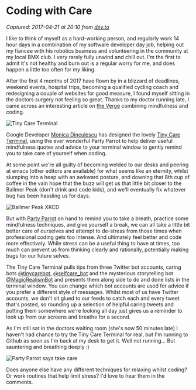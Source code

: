 # Coding with Care

_Captured: 2017-04-21 at 20:10 from [dev.to](https://dev.to/thetuftii/coding-with-care)_

I like to think of myself as a hard-working person, and regularly work 14 hour days in a combination of my software developer day job, helping out my fiancee with his robotics business and volunteering in the community at my local BMX club. I very rarely fully unwind and chill out. I'm the first to admit it's not healthy and burn out is a regular worry for me, and does happen a little too often for my liking.

After the first 4 months of 2017 have flown by in a blizzard of deadlines, weekend events, hospital trips, becoming a qualified cycling coach and redesigning a couple of websites for good measure, I found myself sitting in the doctors surgery not feeling so great. Thanks to my doctor running late, I came across an interesting article on [the Verge](http://www.theverge.com/2017/4/20/15331050/party-parrot-tweet-monica-dinculescu-terminal-self-care-github) combining mindfulness and coding.

![Tiny Care Terminal](https://res.cloudinary.com/practicaldev/image/fetch/s--PXJ27OiU--/c_limit,f_auto,fl_progressive,q_auto,w_725/https:/thepracticaldev.s3.amazonaws.com/i/t4txz7w0661wfcpk9mdj.png)

Google Developer [Monica Dinculescu](https://twitter.com/notwaldorf) has designed the lovely [Tiny Care Terminal](https://github.com/notwaldorf/tiny-care-terminal), using the ever wonderful Party Parrot to help deliver useful mindfulness quotes and advice to your terminal window to gently remind you to take care of yourself when coding.

At some point we're all guilty of becoming welded to our desks and peering at emacs (other editors are available) for what seems like an eternity, whilst slumping into a heap with an awkward posture, and downing that 8th cup of coffee in the vain hope that the buzz will get us that little bit closer to the Ballmer Peak (don't drink and code kids), and we'll eventually fix whatever bug has been hassling us for days.

![Ballmer Peak XKCD](https://res.cloudinary.com/practicaldev/image/fetch/s--_OcaRGNa--/c_limit,f_auto,fl_progressive,q_auto,w_725/https:/imgs.xkcd.com/comics/ballmer_peak.png)

But with [Party Parrot](http://cultofthepartyparrot.com/) on hand to remind you to take a breath, practice some mindfulness techniques, and give yourself a break, we can all take a little bit better care of ourselves and attempt to de-stress from those times when professional coding gets too intense. And ultimately feel better and code more effectively. While stress can be a useful thing to have at times, too much can prevent us from thinking clearly and rationally, potentially making bugs for our future selves.

The Tiny Care Terminal pulls tips from three Twitter bot accounts, caring bots [@tinycarebot](https://twitter.com/tinycarebot), [@selfcare_bot](https://twitter.com/selfcare_bot) and the mysterious storytelling bot [@MagicRealismBot](https://twitter.com/magicrealismbot) and presents them along side to do and done lists in the terminal window. You can change which bot accounts are used for advice if you prefer a different style of messages. Whilst most of us have Twitter accounts, we don't sit glued to our feeds to catch each and every tweet that's posted, so rounding up a selection of helpful caring tweets and putting them somewhere we're looking all day just gives us a reminder to look up from our screens and breathe for a second.

As I'm still sat in the doctors waiting room (she's now 50 minutes late) I haven't had chance to try the Tiny Care Terminal for real, but I'm running to Github as soon as I'm back at my desk to get it. Well not running... But sauntering and breathing deeply :)

![Party Parrot says take care](https://res.cloudinary.com/practicaldev/image/fetch/s--H-V37aFC--/c_limit,f_auto,fl_progressive,q_66,w_725/https:/media.giphy.com/media/l3q2zVr6cu95nF6O4/giphy.gif)

Does anyone else have any different techniques for relaxing whilst coding? Or work routines that help limit stress? I'd love to hear them in the comments.
